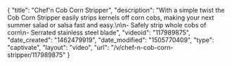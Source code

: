 {
    "title": "Chef'n Cob Corn Stripper",
    "description": "With a simple twist the Cob Corn Stripper easily strips kernels off corn cobs, making your next summer salad or salsa fast and easy.\n\n- Safely strip whole cobs of corn\n- Serrated stainless steel blade",
    "videoid": "117989875",
    "date_created": "1462479919",
    "date_modified": "1505770409",
    "type": "captivate",
    "layout": "video",
    "url": "\/v\/chef-n-cob-corn-stripper\/117989875"
}